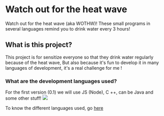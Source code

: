 # Watch out for the heat wave
Watch out for the heat wave (aka WOTHW)! These small programs in several languages remind you to drink water every 3 hours!



<h2>What is this project?</h2>
This project is for sensitize everyone so that they drink water regularly because of the heat wave, But also because it's fun to develop it in many languages of development, it's a real challenge for me !



<h3>What are the development languages used?</h3>
For the first version (0.1) we will use JS (Node), C ++, can be Java and some other stuff!

<img src="https://cdn.discordapp.com/attachments/580117541549113346/616655141281464332/dessin-de-verre-deau-colorie-par-membre-non-inscrit-le-21-de-mars-verre-deau-png-600_470.png">

To know the different languages used, go <a href="https://github.com/Azkun/Watch-out-for-the-heat-wave/blob/master/used_language.md">here</a>
